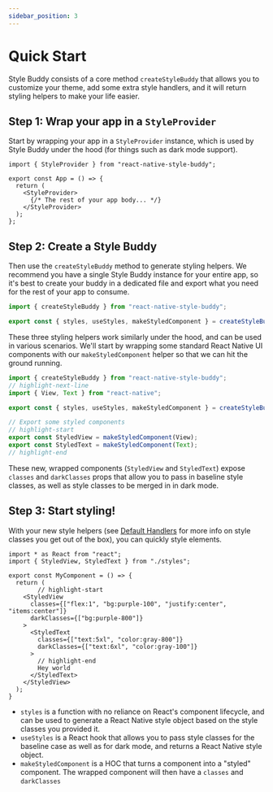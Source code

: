 ```yaml
---
sidebar_position: 3
---
```


# Quick Start

Style Buddy consists of a core method `createStyleBuddy` that allows you to customize your theme, add some extra style handlers, and it will return styling helpers to make your life easier.

## Step 1: Wrap your app in a `StyleProvider`

Start by wrapping your app in a `StyleProvider` instance, which is used by Style Buddy under the hood (for things such as dark mode support).

```tsx title="App.tsx"
import { StyleProvider } from "react-native-style-buddy";

export const App = () => {
  return (
    <StyleProvider>
      {/* The rest of your app body... */}
    </StyleProvider>
  );
};
```

## Step 2: Create a Style Buddy

Then use the `createStyleBuddy` method to generate styling helpers. We recommend you have a single Style Buddy instance for your entire app, so it's best to create your buddy in a dedicated file and export what you need for the rest of your app to consume.

```ts title="styles.ts"
import { createStyleBuddy } from "react-native-style-buddy";

export const { styles, useStyles, makeStyledComponent } = createStyleBuddy();
```

These three styling helpers work similarly under the hood, and can be used in various scenarios. We'll start by wrapping some standard React Native UI components with our `makeStyledComponent` helper so that we can hit the ground running.

```ts title="styles.ts"
import { createStyleBuddy } from "react-native-style-buddy";
// highlight-next-line
import { View, Text } from "react-native";

export const { styles, useStyles, makeStyledComponent } = createStyleBuddy();

// Export some styled components
// highlight-start
export const StyledView = makeStyledComponent(View);
export const StyledText = makeStyledComponent(Text);
// highlight-end
```

These new, wrapped components (`StyledView` and `StyledText`) expose `classes` and `darkClasses` props that allow you to pass in baseline style classes, as well as style classes to be merged in in dark mode. 

## Step 3: Start styling!

With your new style helpers (see [Default Handlers](./default-handlers.md) for more info on style classes you get out of the box), you can quickly style elements.

```tsx title="MyComponent.tsx"
import * as React from "react";
import { StyledView, StyledText } from "./styles";

export const MyComponent = () => {
  return (
		// highlight-start
    <StyledView
      classes={["flex:1", "bg:purple-100", "justify:center", "items:center"]}
      darkClasses={["bg:purple-800"]}
    >
      <StyledText
        classes={["text:5xl", "color:gray-800"]}
        darkClasses={["text:6xl", "color:gray-100"]}
      >
        // highlight-end
        Hey world
      </StyledText>
    </StyledView>
  );
}
```


- `styles` is a function with no reliance on React's component lifecycle, and can be used to generate a React Native style object based on the style classes you provided it.
- `useStyles` is a React hook that allows you to pass style classes for the baseline case as well as for dark mode, and returns a React Native style object.
- `makeStyledComponent` is a HOC that turns a component into a "styled" component. The wrapped component will then have a `classes` and `darkClasses` 
